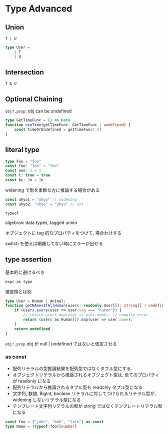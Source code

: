 # Type Advanced
## Union
`T | U`

```typescript
type User =
    | T
    | U
```

## Intersection
`T & U`

## Optional Chaining
`obj?.prop`: obj can be undefined

```typescript
type GetTimeFunc = () => Date
function useTime(getTimeFunc: GetTimeFunc | undefined) {
    const timeOrUndefined = getTimeFunc?.()
}
```

## literal type
```typescript
type Foo = "foo"
const foo: "foo" = "foo"
const one: 1 = 1
const t: true = true
const bi: 3n = 3n
```

widening で型を柔軟な方に推論する場合がある
```typescript
const uhyo1 = "uhyo" // widening
const uhyo2: "uhyo" = "uhyo" // not
```

`typeof`

algebraic data types, tagged union

オブジェクトに tag 的なプロパティをつけて, 場合わけする

switch を使えば網羅してない時にエラーが出せる

## type assertion
基本的に避けるべき

`expr as type`

値変換とは別

```typescript
type User = Human | Animal;
function getNAmesIfAllHuman(users: readonly User[]): string[] | undefined {
    if (users.every(user => user.tag === "human")) {
        // return users.map(user => user.name); // compile error
        return (users as Human[]).map(user => user.name);
    }
    return undefined
}
```

`obj!.prop` obj が null | undefined ではないと仮定させる

### as const
- 配列リテラルの型推論結果を配列型ではなくタブル型にする
- オブジェクトリテラルから推論されるオブジェクト型は, 全てのプロパティが readonly になる
- 配列リテラルから推論されるタプル型も readonly タプル型になる
- 文字列, 数値, BigInt, boolean リテラルに対してつけられるリテラル型が, widening しないリテラル型になる
- テンプレート文字列リテラルの型が string ではなくテンプレートリテラル型になる

```typescript
const foo = ["john", "bob", "taro"] as const
type Name = (typeof foo)[number]
```
